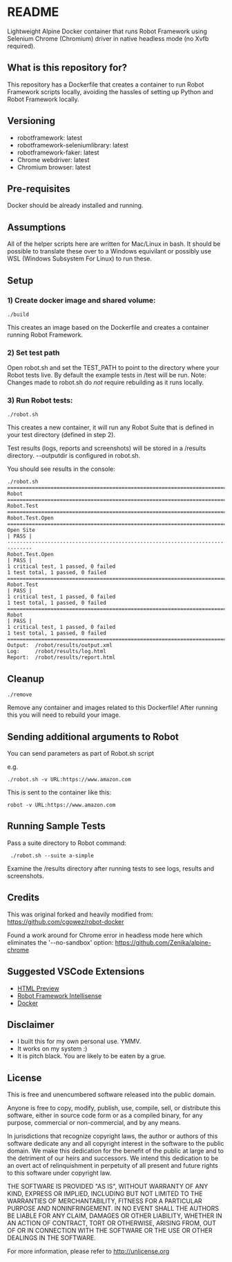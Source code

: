 # README

Lightweight Alpine Docker container that runs Robot Framework using Selenium Chrome (Chromium) driver in native headless mode (no Xvfb required).

## What is this repository for?

This repository has a Dockerfile that creates a container to run Robot Framework scripts locally, avoiding the hassles of setting up Python and Robot Framework locally.

## Versioning

* robotframework: latest
* robotframework-seleniumlibrary: latest
* robotframework-faker: latest
* Chrome webdriver: latest
* Chromium browser: latest

## Pre-requisites

Docker should be already installed and running.

## Assumptions

All of the helper scripts here are written for Mac/Linux in bash.  It should be possible to translate these over to a Windows equivilant or possibly use WSL (Windows Subsystem For Linux) to run these.

## Setup

### 1) Create docker image and shared volume:

```
./build
```

This creates an image based on the Dockerfile and creates a container running Robot Framework.


### 2) Set test path

Open robot.sh and set the TEST_PATH to point to the directory where your Robot tests live. By default the example tests in /test will be run. 
Note: Changes made to robot.sh do *not* require rebuilding as it runs locally.


### 3) Run Robot tests:

```
./robot.sh
```

This creates a new container, it will run any Robot Suite that is defined in your test directory (defined in step 2).

Test results (logs, reports and screenshots) will be stored in a /results directory.  --outputdir is configured in robot.sh. 

You should see results in the console:

```
./robot.sh 
==============================================================================
Robot                                                                         
==============================================================================
Robot.Test                                                                    
==============================================================================
Robot.Test.Open                                                               
==============================================================================
Open Site                                                             | PASS |
------------------------------------------------------------------------------
Robot.Test.Open                                                       | PASS |
1 critical test, 1 passed, 0 failed
1 test total, 1 passed, 0 failed
==============================================================================
Robot.Test                                                            | PASS |
1 critical test, 1 passed, 0 failed
1 test total, 1 passed, 0 failed
==============================================================================
Robot                                                                 | PASS |
1 critical test, 1 passed, 0 failed
1 test total, 1 passed, 0 failed
==============================================================================
Output:  /robot/results/output.xml
Log:     /robot/results/log.html
Report:  /robot/results/report.html
```

## Cleanup

```
./remove
```

Remove any container and images related to this Dockerfile!  After running this you will need to rebuild your image.


## Sending additional arguments to Robot ##

You can send parameters as part of Robot.sh script

e.g.
```
./robot.sh -v URL:https://www.amazon.com 
```

This is sent to the container like this:

```
robot -v URL:https://www.amazon.com 
```

## Running Sample Tests

Pass a suite directory to Robot command:

```
 ./robot.sh --suite a-simple
```

Examine the /results directory after running tests to see logs, results and screenshots.

## Credits

This was original forked and heavily modified from: https://github.com/cgowez/robot-docker

Found a work around for Chrome error in headless mode here which eliminates the '--no-sandbox' option: https://github.com/Zenika/alpine-chrome

## Suggested VSCode Extensions

* [HTML Preview](https://marketplace.visualstudio.com/items?itemName=george-alisson.html-preview-vscode)
* [Robot Framework Intellisense](https://marketplace.visualstudio.com/items?itemName=TomiTurtiainen.rf-intellisense)
* [Docker](https://marketplace.visualstudio.com/items?itemName=ms-azuretools.vscode-docker)

## Disclaimer

* I built this for my own personal use.  YMMV. 
* It works on my system :)
* It is pitch black. You are likely to be eaten by a grue.


## License

This is free and unencumbered software released into the public domain.

Anyone is free to copy, modify, publish, use, compile, sell, or
distribute this software, either in source code form or as a compiled
binary, for any purpose, commercial or non-commercial, and by any
means.

In jurisdictions that recognize copyright laws, the author or authors
of this software dedicate any and all copyright interest in the
software to the public domain. We make this dedication for the benefit
of the public at large and to the detriment of our heirs and
successors. We intend this dedication to be an overt act of
relinquishment in perpetuity of all present and future rights to this
software under copyright law.

THE SOFTWARE IS PROVIDED "AS IS", WITHOUT WARRANTY OF ANY KIND,
EXPRESS OR IMPLIED, INCLUDING BUT NOT LIMITED TO THE WARRANTIES OF
MERCHANTABILITY, FITNESS FOR A PARTICULAR PURPOSE AND NONINFRINGEMENT.
IN NO EVENT SHALL THE AUTHORS BE LIABLE FOR ANY CLAIM, DAMAGES OR
OTHER LIABILITY, WHETHER IN AN ACTION OF CONTRACT, TORT OR OTHERWISE,
ARISING FROM, OUT OF OR IN CONNECTION WITH THE SOFTWARE OR THE USE OR
OTHER DEALINGS IN THE SOFTWARE.

For more information, please refer to <http://unlicense.org>